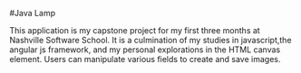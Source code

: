 #Java Lamp

This application is my capstone project for my first three months at Nashville Software School. It is a culmination of my studies in javascript,the angular js framework, and my personal explorations in the HTML canvas element. Users can manipulate various fields to create and save images.








